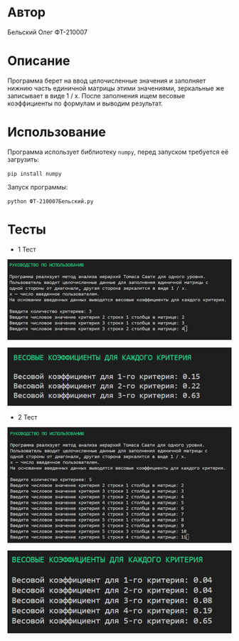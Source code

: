 # Автор

Бельский Олег ФТ-210007

# Описание

Программа берет на ввод целочисленные значения и заполняет нижнию часть единичной матрицы этими значениями, зеркальные же записывает в виде 1 / x. После заполнения ищем весовые коэффициенты по формулам и выводим результат.

# Использование

Программа использует библиотеку `numpy`, перед запуском требуется её загрузить:

`pip install numpy`

Запуск программы:

`python ФТ-210007Бельский.py`

# Тесты

- 1 Тест

![Image alt](https://github.com/retxrika/Saati/blob/master/images/1_0.png)

![Image alt](https://github.com/retxrika/Saati/blob/master/images/1_1.png)

- 2 Тест

![Image alt](https://github.com/retxrika/Saati/blob/master/images/2_0.png)

![Image alt](https://github.com/retxrika/Saati/blob/master/images/2_1.png)
